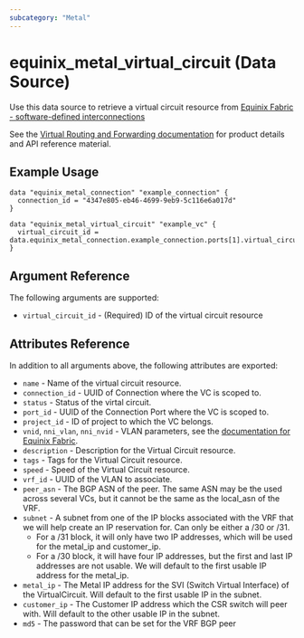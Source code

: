 ```yaml
---
subcategory: "Metal"
---
```


# equinix_metal_virtual_circuit (Data Source)

Use this data source to retrieve a virtual circuit resource from
[Equinix Fabric - software-defined interconnections](https://deploy.equinix.com/developers/docs/metal/interconnections/introduction/)

See the [Virtual Routing and Forwarding documentation](https://deploy.equinix.com/developers/docs/metal/layer2-networking/vrf/) for product details and API reference material.

## Example Usage

```hcl
data "equinix_metal_connection" "example_connection" {
  connection_id = "4347e805-eb46-4699-9eb9-5c116e6a017d"
}

data "equinix_metal_virtual_circuit" "example_vc" {
  virtual_circuit_id = data.equinix_metal_connection.example_connection.ports[1].virtual_circuit_ids[0]
}

```

## Argument Reference

The following arguments are supported:

* `virtual_circuit_id` - (Required) ID of the virtual circuit resource

## Attributes Reference

In addition to all arguments above, the following attributes are exported:

* `name` - Name of the virtual circuit resource.
* `connection_id` - UUID of Connection where the VC is scoped to.
* `status` - Status of the virtal circuit.
* `port_id` - UUID of the Connection Port where the VC is scoped to.
* `project_id` - ID of project to which the VC belongs.
* `vnid`, `nni_vlan`, `nni_nvid` - VLAN parameters, see the
[documentation for Equinix Fabric](https://deploy.equinix.com/developers/docs/metal/interconnections/introduction/).
* `description` - Description for the Virtual Circuit resource.
* `tags` - Tags for the Virtual Circuit resource.
* `speed` - Speed of the Virtual Circuit resource.
* `vrf_id` - UUID of the VLAN to associate.
* `peer_asn` - The BGP ASN of the peer. The same ASN may be the used across several VCs, but it cannot be the same as the local_asn of the VRF.
* `subnet` - A subnet from one of the IP
  blocks associated with the VRF that we will help create an IP reservation for. Can only be either a /30 or /31.
  * For a /31 block, it will only have two IP addresses, which will be used for
  the metal_ip and customer_ip.
  * For a /30 block, it will have four IP addresses, but the first and last IP addresses are not usable. We will default to the first usable IP address for the metal_ip.
* `metal_ip` - The Metal IP address for the SVI (Switch Virtual Interface) of the VirtualCircuit. Will default to the first usable IP in the subnet.
* `customer_ip` - The Customer IP address which the CSR switch will peer with. Will default to the other usable IP in the subnet.
* `md5` - The password that can be set for the VRF BGP peer
